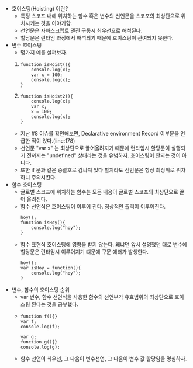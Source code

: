 * 호이스팅(Hoisting) 이란?
    * 특정 스코프 내에 위치하는 함수 혹은 변수의 선언문을 스코포의 최상단으로 위치시키는 것을 이야기함.
    * 선언문은 자바스크립트 엔진 구동시 최우선으로 해석된다.
    * 할당문은 런타임 과정에서 해석되기 때문에 호이스팅이 관여되지 못한다.
* 변수 호이스팅
    * 몇가지 예를 살펴보자.
    1. 
        ```
        function isHoist(){
	        console.log(x);
	        var x = 100;
	        console.log(x);
        }
        ```        
    2.
        ```
        function isHoist2(){
	        console.log(x);
	        var x;
	        x = 100;
	        console.log(x);
        }
        ```
    * 지난 #8 이슈를 확인해보면, Declarative environment Record 이부분을 언급한 적이 있다.(line:178)
    * 선언문 "var x" 는 최상단으로 끌어올려지기 때문에 런타임시 할당문이 실행되기 전까지는 "undefined" 상태라는 것을 유념하자. 호이스팅이 안되는 것이 아니다.
    * 또한 if 문과 같은 중괄호로 감싸져 있다 할지라도 선언문은 항상 최상위로 위차하니 주의시킨다.
* 함수 호이스팅
    * 글로벌 스코프에 위치하는 함수는 모든 내용이 글로벌 스코프의 최상단으로 끌어 올려진다.
    * 함수 선언식은 호이스팅이 이루어 진다. 정상적인 출력이 이루어진다.  
        ```
        hoy();
        function isHoy(){
            console.log("hoy");
        }
        ```
    * 함수 표현식 호이스팅에 영향을 받지 않는다. 왜냐면 앞서 설명했던 대로 변수에 할당문은 런타임시 이루어지기 떄문에 구문 에러가 발생한다.  
        ```
        hoy();
        var isHoy = function(){
            console.log("hoy");
        }
        ```
* 변수, 함수의 호이스팅 순위
    * var 변수, 함수 선언식을 사용한 함수의 선언부가 유효범위의 최상단으로 호이스팅 된다는 것을 공부했다.    
    *
        ```
        function f(){}
        var f;
        console.log(f);
        
        var g;
        function g(){}
        console.log(g);
        ```           
    * 함수 선언이 최우선, 그 다음이 변수선언, 그 다음이 변수 값 할당임을 명심하자.            